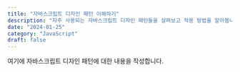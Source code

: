 ```yaml
---
title: "자바스크립트 디자인 패턴 이해하기"
description: "자주 사용되는 자바스크립트 디자인 패턴들을 살펴보고 적용 방법을 알아봅니다."
date: "2024-01-25"
category: "JavaScript"
draft: false
---
```


여기에 자바스크립트 디자인 패턴에 대한 내용을 작성합니다.
